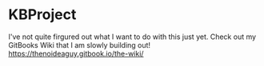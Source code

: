 # KBProject

I've not quite firgured out what I want to do with this just yet. Check out my GitBooks Wiki that I am slowly building out!
https://thenoideaguy.gitbook.io/the-wiki/
